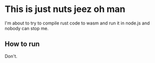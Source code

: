 # This is just nuts jeez oh man

I'm about to try to compile rust code to wasm and run it in node.js and nobody can stop me.

## How to run
Don't.

